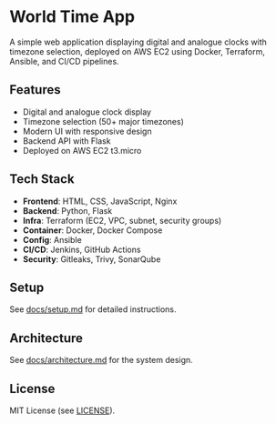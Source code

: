 # World Time App

A simple web application displaying digital and analogue clocks with timezone selection, deployed on AWS EC2 using Docker, Terraform, Ansible, and CI/CD pipelines.

## Features
- Digital and analogue clock display
- Timezone selection (50+ major timezones)
- Modern UI with responsive design
- Backend API with Flask
- Deployed on AWS EC2 t3.micro

## Tech Stack
- **Frontend**: HTML, CSS, JavaScript, Nginx
- **Backend**: Python, Flask
- **Infra**: Terraform (EC2, VPC, subnet, security groups)
- **Container**: Docker, Docker Compose
- **Config**: Ansible
- **CI/CD**: Jenkins, GitHub Actions
- **Security**: Gitleaks, Trivy, SonarQube

## Setup
See [docs/setup.md](docs/setup.md) for detailed instructions.

## Architecture
See [docs/architecture.md](docs/architecture.md) for the system design.

## License
MIT License (see [LICENSE](LICENSE)).
